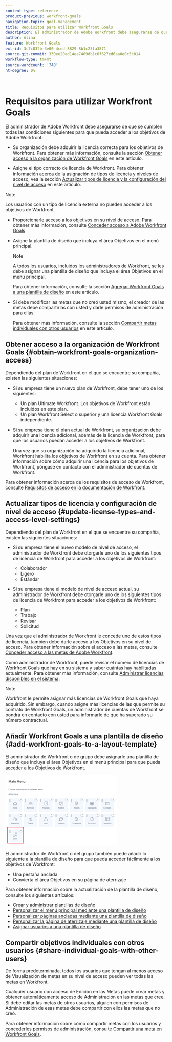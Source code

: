 ```yaml
---
content-type: reference
product-previous: workfront-goals
navigation-topic: goal-management
title: Requisitos para utilizar Workfront Goals
description: El administrador de Adobe Workfront debe asegurarse de que se cumplen determinadas condiciones para que pueda acceder a los objetivos de Adobe Workfront.
author: Alina
feature: Workfront Goals
exl-id: 3c7c832b-3e00-4ced-8829-8b1c23fa3871
source-git-commit: 330ee20ad14ea7409db1c6f627ed6aa0e0c5c014
workflow-type: tm+mt
source-wordcount: '740'
ht-degree: 0%

---
```


# Requisitos para utilizar Workfront Goals

El administrador de Adobe Workfront debe asegurarse de que se cumplen todas las condiciones siguientes para que pueda acceder a los objetivos de Adobe Workfront:

<!--drafted for P&P - replace the first bullet with this one when licensing changes: 
* Your company must purchase the correct Adobe Worfront plan or Adobe Workfront Goal license. For information, see the section [Obtain Workfront Goals organization access](#obtain-workfront-goals-organization-access)in this article.-->

* Su organización debe adquirir la licencia correcta para los objetivos de Workfront. Para obtener más información, consulte la sección [Obtener acceso a la organización de Workfront Goals](#obtain-workfront-goals-organization-access) en este artículo.

* Asigne el tipo correcto de licencia de Workfront. Para obtener información acerca de la asignación de tipos de licencia y niveles de acceso, vea la sección [Actualizar tipos de licencia y la configuración del nivel de acceso](#update-license-types-and-access-level-settings) en este artículo.

>[!NOTE]
>
>Los usuarios con un tipo de licencia externa no pueden acceder a los objetivos de Workfront.

* Proporcionarle acceso a los objetivos en su nivel de acceso. Para obtener más información, consulte [Conceder acceso a Adobe Workfront Goals](../../administration-and-setup/add-users/configure-and-grant-access/grant-access-goals.md)

* Asigne la plantilla de diseño que incluya el área Objetivos en el menú principal.

  >[!NOTE]
  >
  >A todos los usuarios, incluidos los administradores de Workfront, se les debe asignar una plantilla de diseño que incluya el área Objetivos en el menú principal.

  Para obtener información, consulte la sección [Agregar Workfront Goals a una plantilla de diseño](#add-workfront-goals-to-a-layout-template) en este artículo.

* Si debe modificar las metas que no creó usted mismo, el creador de las metas debe compartirlas con usted y darle permisos de administración para ellas.

  Para obtener más información, consulte la sección [Compartir metas individuales con otros usuarios](#share-individual-goals-with-other-users) en este artículo.

## Obtener acceso a la organización de Workfront Goals {#obtain-workfront-goals-organization-access}


Dependiendo del plan de Workfront en el que se encuentre su compañía, existen las siguientes situaciones:

* Si su empresa tiene un nuevo plan de Workfront, debe tener uno de los siguientes:

   * Un plan Ultimate Workfront. Los objetivos de Workfront están incluidos en este plan.
   * Un plan Workfront Select o superior y una licencia Workfront Goals independiente.

* Si su empresa tiene el plan actual de Workfront, su organización debe adquirir una licencia adicional, además de la licencia de Workfront, para que los usuarios puedan acceder a los objetivos de Workfront.

  Una vez que su organización ha adquirido la licencia adicional, Workfront habilita los objetivos de Workfront en su cuenta. Para obtener información sobre cómo adquirir una licencia para los objetivos de Workfront, póngase en contacto con el administrador de cuentas de Workfront.

Para obtener información acerca de los requisitos de acceso de Workfront, consulte [Requisitos de acceso en la documentación de Workfront](/help/quicksilver/administration-and-setup/add-users/access-levels-and-object-permissions/access-level-requirements-in-documentation.md).

## Actualizar tipos de licencia y configuración de nivel de acceso  {#update-license-types-and-access-level-settings}

Dependiendo del plan de Workfront en el que se encuentre su compañía, existen las siguientes situaciones:

* Si su empresa tiene el nuevo modelo de nivel de acceso, el administrador de Workfront debe otorgarle uno de los siguientes tipos de licencia de Workfront para acceder a los objetivos de Workfront:

   * Colaborador
   * Ligero
   * Estándar

* Si su empresa tiene el modelo de nivel de acceso actual, su administrador de Workfront debe otorgarle uno de los siguientes tipos de licencia de Workfront para acceder a los objetivos de Workfront:

   * Plan
   * Trabajo
   * Revisar
   * Solicitud

Una vez que el administrador de Workfront le concede uno de estos tipos de licencia, también debe darle acceso a los Objetivos en su nivel de acceso. Para obtener información sobre el acceso a las metas, consulte [Conceder acceso a las metas de Adobe Workfront](../../administration-and-setup/add-users/configure-and-grant-access/grant-access-goals.md).

Como administrador de Workfront, puede revisar el número de licencias de Workfront Goals que hay en su sistema y saber cuántas hay habilitadas actualmente. Para obtener más información, consulte [Administrar licencias disponibles en el sistema](../../administration-and-setup/get-started-wf-administration/manage-available-licenses-in-your-system.md).

>[!NOTE]
>
>Workfront le permite asignar más licencias de Workfront Goals que haya adquirido. Sin embargo, cuando asigne más licencias de las que permite su contrato de Workfront Goals, un administrador de cuentas de Workfront se pondrá en contacto con usted para informarle de que ha superado su número contractual.

## Añadir Workfront Goals a una plantilla de diseño {#add-workfront-goals-to-a-layout-template}

El administrador de Workfront o de grupo debe asignarle una plantilla de diseño que incluya el área Objetivos en el menú principal para que pueda acceder a los Objetivos de Workfront.

![](assets/layout-template-align-highlighted-350x220.png)

El administrador de Workfront o del grupo también puede añadir lo siguiente a la plantilla de diseño para que pueda acceder fácilmente a los objetivos de Workfront:

* Una pestaña anclada
* Convierta el área Objetivos en su página de aterrizaje

Para obtener información sobre la actualización de la plantilla de diseño, consulte los siguientes artículos:

* [Crear y administrar plantillas de diseño](../../administration-and-setup/customize-workfront/use-layout-templates/create-and-manage-layout-templates.md)
* [Personalizar el menú principal mediante una plantilla de diseño](../../administration-and-setup/customize-workfront/use-layout-templates/customize-main-menu.md)
* [Personalizar páginas ancladas mediante una plantilla de diseño](../../administration-and-setup/customize-workfront/use-layout-templates/customize-pinned-pages.md)
* [Personalizar la página de aterrizaje mediante una plantilla de diseño](../../administration-and-setup/customize-workfront/use-layout-templates/customize-landing-page.md)
* [Asignar usuarios a una plantilla de diseño](../../administration-and-setup/customize-workfront/use-layout-templates/assign-users-to-layout-template.md)

## Compartir objetivos individuales con otros usuarios {#share-individual-goals-with-other-users}

De forma predeterminada, todos los usuarios que tengan al menos acceso de Visualización de metas en su nivel de acceso pueden ver todas las metas en Workfront.

Cualquier usuario con acceso de Edición en las Metas puede crear metas y obtener automáticamente acceso de Administración en las metas que cree. Si debe editar las metas de otros usuarios, alguien con permisos de Administración de esas metas debe compartir con ellos las metas que no creó.

Para obtener información sobre cómo compartir metas con los usuarios y concederles permisos de administración, consulte [Compartir una meta en Workfront Goals](../../workfront-goals/workfront-goals-settings/share-a-goal.md).
